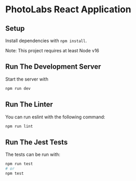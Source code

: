 # PhotoLabs React Application

## Setup

Install dependencies with `npm install`.

Note: This project requires at least Node v16

## Run The Development Server

Start the server with

```sh
npm run dev
```

## Run The Linter

You can run eslint with the following command:

```sh
npm run lint
```

## Run The Jest Tests

The tests can be run with:

```sh
npm run test
# or
npm test
```
